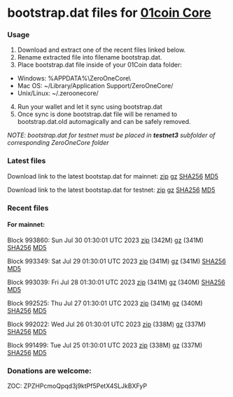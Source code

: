 # bootstrap.dat files for [01coin Core](https://01coin.io)

### Usage

1. Download and extract one of the recent files linked below.
2. Rename extracted file into filename bootstrap.dat.
3. Place bootstrap.dat file inside of your 01Coin data folder:
 - Windows: %APPDATA%\ZeroOneCore\
 - Mac OS: ~/Library/Application Support/ZeroOneCore/
 - Unix/Linux: ~/.zeroonecore/
4. Run your wallet and let it sync using bootstrap.dat
5. Once sync is done bootstrap.dat file will be renamed to bootstrap.dat.old automagically and can be safely removed.

_NOTE: bootstrap.dat for testnet must be placed in **testnet3** subfolder of corresponding ZeroOneCore folder_

### Latest files
Download link to the latest bootstap.dat for mainnet: [zip](https://files.01coin.io/mainnet/bootstrap.dat.zip) [gz](https://files.01coin.io/mainnet/bootstrap.dat.tar.gz) [SHA256](https://files.01coin.io/mainnet/sha256.txt) [MD5](https://files.01coin.io/mainnet/md5.txt)

Download link to the latest bootstap.dat for testnet: [zip](https://files.01coin.io/testnet/bootstrap.dat.zip) [gz](https://files.01coin.io/testnet/bootstrap.dat.tar.gz) [SHA256](https://files.01coin.io/testnet/sha256.txt) [MD5](https://files.01coin.io/testnet/md5.txt)

### Recent files

#### For mainnet:

Block 993860: Sun Jul 30 01:30:01 UTC 2023 [zip](https://files.01coin.io/mainnet/2023-07-30/bootstrap.dat.zip) (342M) [gz](https://files.01coin.io/mainnet/2023-07-30/bootstrap.dat.tar.gz) (341M) [SHA256](https://files.01coin.io/mainnet/2023-07-30/sha256.txt) [MD5](https://files.01coin.io/mainnet/2023-07-30/md5.txt)

Block 993349: Sat Jul 29 01:30:01 UTC 2023 [zip](https://files.01coin.io/mainnet/2023-07-29/bootstrap.dat.zip) (341M) [gz](https://files.01coin.io/mainnet/2023-07-29/bootstrap.dat.tar.gz) (341M) [SHA256](https://files.01coin.io/mainnet/2023-07-29/sha256.txt) [MD5](https://files.01coin.io/mainnet/2023-07-29/md5.txt)

Block 993039: Fri Jul 28 01:30:01 UTC 2023 [zip](https://files.01coin.io/mainnet/2023-07-28/bootstrap.dat.zip) (341M) [gz](https://files.01coin.io/mainnet/2023-07-28/bootstrap.dat.tar.gz) (340M) [SHA256](https://files.01coin.io/mainnet/2023-07-28/sha256.txt) [MD5](https://files.01coin.io/mainnet/2023-07-28/md5.txt)

Block 992525: Thu Jul 27 01:30:01 UTC 2023 [zip](https://files.01coin.io/mainnet/2023-07-27/bootstrap.dat.zip) (341M) [gz](https://files.01coin.io/mainnet/2023-07-27/bootstrap.dat.tar.gz) (340M) [SHA256](https://files.01coin.io/mainnet/2023-07-27/sha256.txt) [MD5](https://files.01coin.io/mainnet/2023-07-27/md5.txt)

Block 992022: Wed Jul 26 01:30:01 UTC 2023 [zip](https://files.01coin.io/mainnet/2023-07-26/bootstrap.dat.zip) (338M) [gz](https://files.01coin.io/mainnet/2023-07-26/bootstrap.dat.tar.gz) (337M) [SHA256](https://files.01coin.io/mainnet/2023-07-26/sha256.txt) [MD5](https://files.01coin.io/mainnet/2023-07-26/md5.txt)

Block 991499: Tue Jul 25 01:30:01 UTC 2023 [zip](https://files.01coin.io/mainnet/2023-07-25/bootstrap.dat.zip) (338M) [gz](https://files.01coin.io/mainnet/2023-07-25/bootstrap.dat.tar.gz) (337M) [SHA256](https://files.01coin.io/mainnet/2023-07-25/sha256.txt) [MD5](https://files.01coin.io/mainnet/2023-07-25/md5.txt)


### Donations are welcome:

ZOC: ZPZHPcmoQpqd3j9ktPf5PetX4SLJkBXFyP
